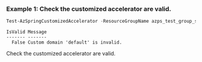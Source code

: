 ### Example 1: Check the customized accelerator are valid.
```powershell
Test-AzSpringCustomizedAccelerator -ResourceGroupName azps_test_group_spring -ServiceName azps-spring-01 -Name default -GitRepositoryUrl "https://github.com/lijinpei2008/ghatest" -ApplicationAcceleratorName default -AuthSettingAuthType Accelerator
```

```output
IsValid Message
------- -------
  False Custom domain 'default' is invalid.
```

Check the customized accelerator are valid.